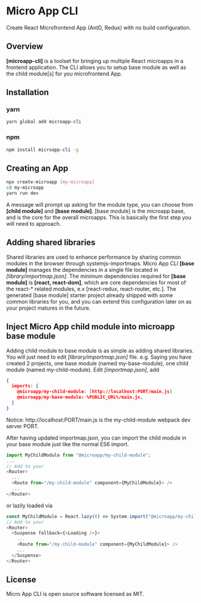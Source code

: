 # Micro App CLI

Create React Microfrontend App (AntD, Redux) with no build configuration.

## Overview

**[microapp-cli]** is a toolset for bringing up multiple React microapps in a frontend application.
The CLI allows you to setup base module as well as the child module[s] for you microfrontend App.

## Installation

### yarn

```sh
yarn global add microapp-cli
```

### npm

```sh
npm install microapp-cli -g
```

## Creating an App

```sh
npx create-microapp [my-microapp]
cd my-microapp
yarn run dev
```

A message will prompt up asking for the module type, you can choose from **[child module]** and **[base module]**.
[base module] is the microapp base, and is the core for the overall microapps. This is basically the first step you will need to approach.

## Adding shared libraries

Shared libraries are used to enhance performance by sharing common modules in the browser through systemjs-importmaps. Micro App CLI **[base module]** manages the dependencies in a single file located in _[library/importmap.json]_. The minimum dependencies required for **[base module]** is **[react, react-dom]**, which are core dependencies for most of the react-\* related modules, e.x [react-redux, react-router, etc.]. The generated [base module] starter project already shipped with some common libraries for you, and you can extend this configuration later on as your project matures in the future.

## Inject Micro App child module into microapp base module

Adding child module to base module is as simple as adding shared libraries. You will just need to edit _[library/importmap.json]_ file.
e.g. Saying you have created 2 projects, one base module (named my-base-module), one child module (named my-child-module). Edit _[importmap.json]_, add

```json
{
  imports: {
    @microapp/my-child-module: [http://localhost:PORT/main.js]
    @microapp/my-base-module: %PUBLIC_URL%/main.js,
  }
}
```

Notice: http://localhost:PORT/main.js is the my-child-module webpack dev server PORT.

After having updated importmap.json, you can import the child module in your base module just like the normal ES6 import.

```javascript
import MyChildModule from "@microapp/my-child-module";
...
// Add to your
<Router>
  ...
  <Route from="/my-child-module" component={MyChildModule}> />
  ...
</Router>
```

or lazily loaded via

```javascript
const MyChildModule = React.lazy(() => System.import("@microapp/my-child-module"));
// Add to your
<Router>
  <Suspense fallback={<Loading />}>
    ...
    <Route from="/my-child-module" component={MyChildModule}> />
    ...
  </Suspense>
</Router>
```

## License

Micro App CLI is open source software licensed as MIT.
